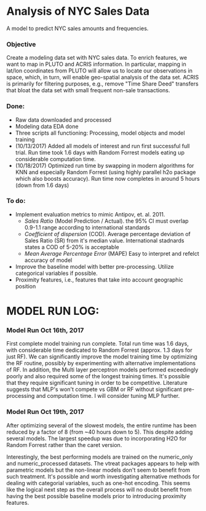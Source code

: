 Analysis of NYC Sales Data
================

A model to predict NYC sales amounts and frequencies.

### Objective

Create a modeling data set with NYC sales data. To enrich features, we want to map in PLUTO and ACRIS information. In particular, mapping in lat/lon coordinates from PLUTO will allow us to locate our observations in space, which, in turn, will enable geo-spatial analysis of the data set. ACRIS is primarily for filtering purposes, e.g., remove "Time Share Deed" transfers that bloat the data set with small frequent non-sale transactions.

### Done:

-   Raw data downloaded and processed
-   Modeling data EDA done
-   Three scripts all functioning: Processing, model objects and model training
-   (10/13/2017) Added all models of interest and run first successful full trial. Run time took 1.6 days with Random Forrest models eating up considerable computation time.
-   (10/18/2017) Optimized run time by swapping in modern algorithms for KNN and especially Random Forrest (using highly parallel h2o package which also boosts accuracy). Run time now completes in around 5 hours (down from 1.6 days)

### To do:

-   Implement evaluation metrics to mimic Antipov, et. al. 2011.
    -   *Sales Ratio* (Model Prediction / Actual). the 95% CI must overlap 0.9-1.1 range according to international standards
    -   *Coefficient of dispersion* (COD). Average percentage deviation of Sales Ratio (SR) from it's median value. International stadnards states a COD of 5-20% is acceptable
    -   *Mean Average Percentage Error* (MAPE) Easy to interpret and refelct accuracy of model
-   Improve the baseline model with better pre-processing. Utilize categorical variables if possible.
-   Proximity features, i.e., features that take into account geographic position

MODEL RUN LOG:
==============

### Model Run Oct 16th, 2017

First complete model training run complete. Total run time was 1.6 days, with considerable time dedicated to Random Forrest (approx. 1.3 days for just RF). We can significantly improve the model training time by optimizing the RF routine, possibly by experimenting with alternative implementations of RF. In addition, the Multi layer perceptron models performed exceedingly poorly and also required some of the longest training times. It's possible that they require significant tuning in order to be competitive. Literature suggests that MLP's won't compete vs GBM or RF without significant pre-processing and computation time. I will consider tuning MLP further.

### Model Run Oct 19th, 2017

After optimizing several of the slowest models, the entire runtime has been reduced by a factor of 8 (from ~40 hours down to 5). This despite adding several models. The largest speedup was due to incorporating H2O for Random Forrest rather than the caret version.

Interestingly, the best performing models are trained on the numeric\_only and numeric\_processed datasets. The vtreat packages appears to help with parametric models but the non-linear models don't seem to benefit from such treatment. It's possible and worth investigating alternative methods for dealing with categorial variables, such as one-hot encoding. This seems like the logical next step as the overall process will no doubt benefit from having the best possible baseline models prior to introducing proximity features.
